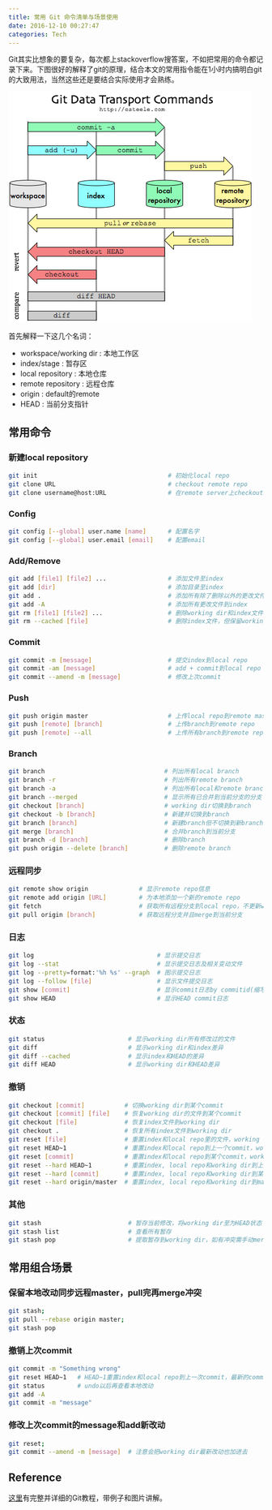 ```yaml
---
title: 常用 Git 命令清单与场景使用
date: 2016-12-10 00:27:47
categories: Tech
---
```

Git其实比想象的要复杂，每次都上stackoverflow搜答案，不如把常用的命令都记录下来。下图很好的解释了git的原理，结合本文的常用指令能在1小时内搞明白git的大致用法，当然这些还是要结合实际使用才会熟练。

![](/img/git_cheat_sheet/git.png)

<!-- more -->

首先解释一下这几个名词：
- workspace/working dir : 本地工作区
- index/stage           : 暂存区
- local repository      : 本地仓库
- remote repository     : 远程仓库
- origin                : default的remote
- HEAD                  : 当前分支指针

## 常用命令

### 新建local repository
``` sh
git init                                    # 初始化local repo
git clone URL                               # checkout remote repo
git clone username@host:URL                 # 在remote server上checkout远程仓库
```

### Config
``` sh
git config [--global] user.name [name]      # 配置名字
git config [--global] user.email [email]    # 配置email
```

### Add/Remove
``` sh
git add [file1] [file2] ...                 # 添加文件至index
git add [dir]                               # 添加目录至index
git add .                                   # 添加所有除了删除以外的更改文件到index
git add -A                                  # 添加所有更改文件到index
git rm [file1] [file2] ...                  # 删除working dir和index文件
git rm --cached [file]                      # 删除index文件，但保留working dir
```

### Commit
``` sh
git commit -m [message]                     # 提交index到local repo
git commit -am [message]                    # add + commit到local repo
git commit --amend -m [message]             # 修改上次commit
```

### Push
``` sh
git push origin master                      # 上传local repo到remote master
git push [remote] [branch]                  # 上传branch到remote repo
git push [remote] --all                     # 上传所有branch到remote repo
```

### Branch
``` sh
git branch                                 # 列出所有local branch
git branch -r                              # 列出所有remote branch
git branch -a                              # 列出所有local和remote branch
git branch --merged                        # 显示所有已合并到当前分支的分支
git checkout [branch]                      # working dir切换到branch 
git checkout -b [branch]                   # 新建并切换到branch
git branch [branch]                        # 新建branch但不切换到新branch
git merge [branch]                         # 合并branch到当前分支
git branch -d [branch]                     # 删除branch
git push origin --delete [branch]          # 删除remote branch
```

### 远程同步
``` sh
git remote show origin              # 显示remote repo信息
git remote add origin [URL]         # 为本地添加一个新的remote repo
git fetch                           # 获取所有远程分支到local repo，不更新working dir
git pull origin [branch]            # 获取远程分支并且merge到当前分支
```

### 日志
``` sh
git log                                  # 显示提交日志
git log --stat                           # 显示提交日志及相关变动文件
git log --pretty=format:'%h %s' --graph  # 图示提交日志
git log --follow [file]                  # 显示文件提交日志
git show [commit]                        # 显示commit日志by commitid(缩写也可以)
git show HEAD                            # 显示HEAD commit日志
```

### 状态
``` sh
git status                       # 显示working dir所有修改过的文件
git diff                         # 显示working dir和index差异
git diff --cached                # 显示index和HEAD的差异
git diff HEAD                    # 显示working dir和HEAD差异
```

### 撤销
``` sh
git checkout [commit]           # 切换working dir到某个commit
git checkout [commit] [file]    # 恢复working dir的文件到某个commit
git checkout [file]             # 恢复index文件到working dir
git checkout .                  # 恢复所有index文件到working dir
git reset [file]                # 重置index和local repo里的文件，working dir不变
git reset HEAD~1                # 重置index和local repo到上一个commit，working dir不变
git reset [commit]              # 重置index和local repo到某个commit，working dir不变
git reset --hard HEAD~1         # 重置index, local repo和working dir到上一个commit，本地改变丢失
git reset --hard [commit]       # 重置index, local repo和working dir到某个commit，本地改变丢失
git reset --hard origin/master  # 重置index, local repo和working dir到master，本地改变丢失
```

### 其他
``` sh
git stash                        # 暂存当前修改，将working dir至为HEAD状态
git stash list                   # 查看所有暂存
git stash pop                    # 提取暂存到working dir，如有冲突需手动merge
```

## 常用组合场景
### 保留本地改动同步远程master，pull完再merge冲突
``` sh
git stash; 
git pull --rebase origin master; 
git stash pop
```

### 撤销上次commit
``` sh
git commit -m "Something wrong"
git reset HEAD~1   # HEAD~1重置index和local repo到上一次commit，最新的commit取消
git status         # undo以后再查看本地改动
git add -A
git commit -m "message" 
```

### 修改上次commit的message和add新改动
``` sh
git reset; 
git commit --amend -m [message]  # 注意会把working dir最新改动也加进去
```

## Reference
[这里](https://www.atlassian.com/git/tutorials/what-is-version-control)有完整并详细的Git教程，带例子和图片讲解。